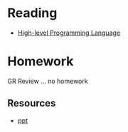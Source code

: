 # Reading

- [High-level Programming Language](http://en.wikipedia.org/wiki/High-level_programming_language)

# Homework

GR Review ... no homework

## Resources

- [ppt](Lsn19.pptx)
